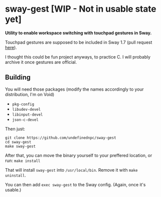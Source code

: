# sway-gest [WIP - Not in usable state yet]
**Utility to enable workspace switching with touchpad gestures in Sway.**

Touchpad gestures are supposed to be included in Sway 1.7 (pull request [here](https://github.com/swaywm/sway/pull/4952)).

I thought this could be fun project anyways, to practice C. I will probably archive it once gestures are official.

## Building
You will need those packages (modify the names accordingly to your distribution, I'm on Void)
* `pkg-config`
* `libudev-devel`
* `libinput-devel`
* `json-c-devel`

Then just:
```
git clone https://github.com/undefinednpc/sway-gest
cd sway-gest
make sway-gest
```
After that, you can move the binary yourself to your preffered location, or run:
`make install`

That will install `sway-gest` into `/usr/local/bin`. Remove it with `make uninstall`.

You can then add `exec sway-gest` to the Sway config. (Again, once it's usable.)
